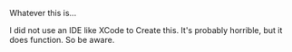 Whatever this is...

I did not use an IDE like XCode to Create this. It's probably horrible, but it does function. So be aware.